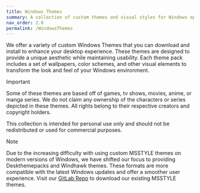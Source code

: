 ```yaml
---
title: Windows Themes
summary: A collection of custom themes and visual styles for Windows operating systems.
nav_order: 2.0
permalink: /WindowsThemes
---
```


We offer a variety of custom Windows Themes that you can download and install to enhance your desktop experience. These themes are designed to provide a unique aesthetic while maintaining usability. Each theme pack includes a set of wallpapers, color schemes, and other visual elements to transform the look and feel of your Windows environment.

> [!IMPORTANT]
> Some of these themes are based off of games, tv shows, movies, anime, or manga series. We do not claim any ownership of the characters or series depicted in these themes. All rights belong to their respective creators and copyright holders.
> 
> This collection is intended for personal use only and should not be redistributed or used for commercial purposes.

> [!NOTE]
> Due to the increasing difficulty with using custom MSSTYLE themes on modern versions of Windows, we have shifted our focus to providing Deskthemepacks and Windhawk themes. These formats are more compatible with the latest Windows updates and offer a smoother user experience. Visit our [GitLab Repo](https://gitlab.com/the-back-room/) to download our existing MSSTYLE themes.